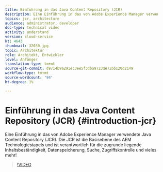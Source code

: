 ```yaml
---
title: Einführung in das Java Content Repository (JCR)
description: Eine Einführung in das von Adobe Experience Manager verwendete JCR (Java Content Repository). Die JCR ist die Basisebene des AEM Technologiestapels und ist verantwortlich für die zugrunde liegende Inhaltsbeständigkeit, Datenspeicherung, Suche, Zugriffskontrolle und vieles mehr!
topics: jcr, architecture
audience: administrator, developer
doc-type: technical video
activity: understand
version: cloud-service
kt: 4643
thumbnail: 32030.jpg
topic: Architektur
role: Architekt, Entwickler
level: Anfänger
translation-type: tm+mt
source-git-commit: d9714b9a291ec3ee5f3dba9723de72bb120d2149
workflow-type: tm+mt
source-wordcount: '94'
ht-degree: 1%

---
```



# Einführung in das Java Content Repository (JCR) {#introduction-jcr}

Eine Einführung in das von Adobe Experience Manager verwendete Java Content Repository (JCR). Die JCR ist die Basisebene des AEM Technologiestapels und ist verantwortlich für die zugrunde liegende Inhaltsbeständigkeit, Datenspeicherung, Suche, Zugriffskontrolle und vieles mehr!

>[!VIDEO](https://video.tv.adobe.com/v/32030/?quality=12&learn=on)
